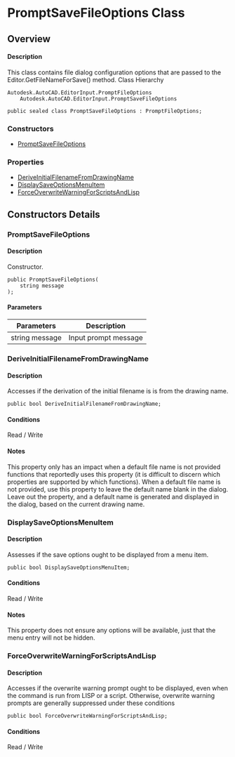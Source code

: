 # PromptSaveFileOptions Class

## Overview

#### Description
This class contains file dialog configuration options that are passed to the Editor.GetFileNameForSave() method.
Class Hierarchy
```text
Autodesk.AutoCAD.EditorInput.PromptFileOptions
    Autodesk.AutoCAD.EditorInput.PromptSaveFileOptions
```

```text
public sealed class PromptSaveFileOptions : PromptFileOptions;
```

### Constructors

- [PromptSaveFileOptions](#promptsavefileoptions)

### Properties

- [DeriveInitialFilenameFromDrawingName](#deriveinitialfilenamefromdrawingname)
- [DisplaySaveOptionsMenuItem](#displaysaveoptionsmenuitem)
- [ForceOverwriteWarningForScriptsAndLisp](#forceoverwritewarningforscriptsandlisp)


## Constructors Details

### PromptSaveFileOptions

#### Description
Constructor.
```text
public PromptSaveFileOptions(
    string message
);
```

#### Parameters
| Parameters | Description |
| --- | --- |
| string message | Input prompt message |

### DeriveInitialFilenameFromDrawingName

#### Description
Accesses if the derivation of the initial filename is is from the drawing name.
```text
public bool DeriveInitialFilenameFromDrawingName;
```

#### Conditions
Read / Write
#### Notes
This property only has an impact when a default file name is not provided functions that reportedly uses this property (it is difficult to discern which properties are supported by which functions). When a default file name is not provided, use this property to leave the default name blank in the dialog. Leave out the property, and a default name is generated and displayed in the dialog, based on the current drawing name.
### DisplaySaveOptionsMenuItem

#### Description
Assesses if the save options ought to be displayed from a menu item.
```text
public bool DisplaySaveOptionsMenuItem;
```

#### Conditions
Read / Write
#### Notes
This property does not ensure any options will be available, just that the menu entry will not be hidden.
### ForceOverwriteWarningForScriptsAndLisp

#### Description
Accesses if the overwrite warning prompt ought to be displayed, even when the command is run from LISP or a script. Otherwise, overwrite warning prompts are generally suppressed under these conditions
```text
public bool ForceOverwriteWarningForScriptsAndLisp;
```

#### Conditions
Read / Write
